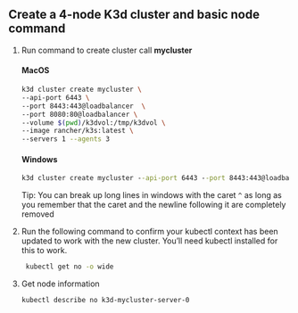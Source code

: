 ## Create a 4-node K3d cluster and basic node command

1. Run command to create cluster call **mycluster**

    #### MacOS
    ```bash
   k3d cluster create mycluster \
   --api-port 6443 \
   --port 8443:443@loadbalancer  \
   --port 8080:80@loadbalancer \
   --volume $(pwd)/k3dvol:/tmp/k3dvol \
   --image rancher/k3s:latest \
   --servers 1 --agents 3
    ```

    #### Windows
    ```cmd
    k3d cluster create mycluster --api-port 6443 --port 8443:443@loadbalancer --port 8080:80@loadbalancer --volume %cd%\k3dvol:/tmp/k3dvol --image rancher/k3s:latest --servers 1 --agents 3
    ```
   
   Tip: You can break up long lines in windows with the caret `^` as long as you remember that the caret and the newline following it are completely removed


2. Run the following command to confirm your kubectl context has been updated to work with the new cluster. You’ll need kubectl installed for this to work.
   ```bash
    kubectl get no -o wide
   ```

3. Get node information
   ```bash
   kubectl describe no k3d-mycluster-server-0
   ```